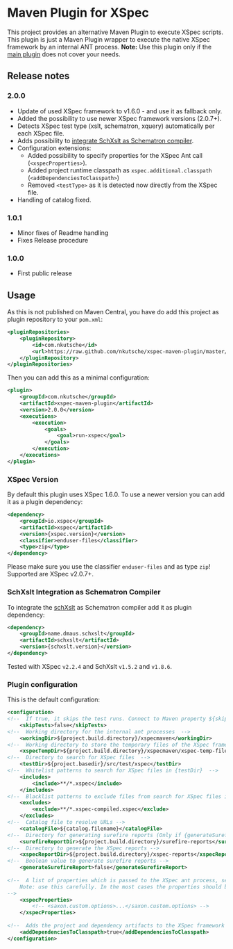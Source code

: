 # Maven Plugin for XSpec

This project provides an alternative Maven Plugin to execute XSpec scripts. This plugin is just a Maven Plugin wrapper to execute the native XSpec framework by an internal ANT process. **Note:** Use this plugin only if the [main plugin](https://github.com/xspec/xspec-maven-plugin-1) does not cover your needs.

## Release notes

### 2.0.0

* Update of used XSpec framework to v1.6.0 - and use it as fallback only.
* Added the possibility to use newer XSpec framework versions (2.0.7+).
* Detects XSpec test type (xslt, schematron, xquery) automatically per each XSpec file.
* Adds possibility to [integrate SchXslt as Schematron compiler](#schxslt-integration-as-schematron-compiler). 
* Configuration extensions:
    * Added possibility to specify properties for the XSpec Ant call (`<xspecProperties>`).
    * Added project runtime classpath as `xspec.additional.classpath` (`<addDependenciesToClasspath>`)
    * Removed `<testType>` as it is detected now directly from the XSpec file.
* Handling of catalog fixed.

### 1.0.1

* Minor fixes of Readme handling
* Fixes Release procedure

### 1.0.0

* First public release


## Usage

As this is not published on Maven Central, you have do add this project as plugin repository to your `pom.xml`:

```xml
<pluginRepositories>
    <pluginRepository>
        <id>com.nkutsche</id>
        <url>https://raw.github.com/nkutsche/xspec-maven-plugin/master/bin/releases/</url>
    </pluginRepository>
</pluginRepositories>
```

Then you can add this as a minimal configuration:

```xml
<plugin>
    <groupId>com.nkutsche</groupId>
    <artifactId>xspec-maven-plugin</artifactId>
    <version>2.0.0</version>
    <executions>
        <execution>
            <goals>
                <goal>run-xspec</goal>
            </goals>
        </execution>
    </executions>
</plugin>
```

### XSpec Version

By default this plugin uses XSpec 1.6.0. To use a newer version you can add it as a plugin dependency:

```xml
<dependency>
    <groupId>io.xspec</groupId>
    <artifactId>xspec</artifactId>
    <version>{xspec.version}</version>
    <classifier>enduser-files</classifier>
    <type>zip</type>
</dependency>
```


Please make sure you use the classifier `enduser-files` and as type `zip`! Supported are XSpec v2.0.7+. 

### SchXslt Integration as Schematron Compiler

To integrate the [schXslt](https://github.com/schxslt/schxslt) as Schematron compiler add it as plugin dependency:

```xml
<dependency>
    <groupId>name.dmaus.schxslt</groupId>
    <artifactId>schxslt</artifactId>
    <version>{schxslt.version}</version>
</dependency>
```

Tested with XSpec `v2.2.4` and SchXslt `v1.5.2` and `v1.8.6`.

### Plugin configuration

This is the default configuration:

```xml
<configuration>
<!--  If true, it skips the test runs. Connect to Maven property ${skipTests} -->
    <skipTests>false</skipTests>
<!--  Working directory for the internal ant processes  -->
    <workingDir>${project.build.directory}/xspecmaven</workingDir>
<!--  Working directory to store the temporary files of the XSpec framework  -->
    <xspecTempDir>${project.build.directory}/xspecmaven/xspec-temp-files</xspecTempDir>
<!--  Directory to search for XSpec files  -->
    <testDir>${project.basedir}/src/test/xspec</testDir>
<!--  Whitelist patterns to search for XSpec files in {testDir}  -->
    <includes>
        <include>**/*.xspec</include>
    </includes>
<!--  Blacklist patterns to exclude files from search for XSpec files in {testDir}  -->
    <excludes>
        <exclude>**/*.xspec-compiled.xspec</exclude>
    </excludes>
<!--  Catalog file to resolve URLs -->
    <catalogFile>${catalog.filename}</catalogFile>
<!--  Directory for generating surefire reports (Only if {generateSurefireReport} == true!) -->
    <surefireReportDir>${project.build.directory}/surefire-reports</surefireReportDir>
<!--  Directory to generate the XSpec reports -->
    <xspecReportDir>${project.build.directory}/xspec-reports</xspecReportDir>
<!--  Boolean value to generate surefire reports -->
    <generateSurefireReport>false</generateSurefireReport>
    
<!--  A list of properties which is passed to the XSpec ant process, see  https://github.com/xspec/xspec/wiki/Running-with-Ant#ant-properties
    Note: use this carefully. In the most cases the properties should be set by the plugin.
-->
    <xspecProperties>
        <!-- <saxon.custom.options>...</saxon.custom.options> -->
    </xspecProperties>   
    
<!--  Adds the project and dependency artifacts to the XSpec framework (e.g. to enable extension functions) -->
    <addDependenciesToClasspath>true</addDependenciesToClasspath>    
</configuration>
```


